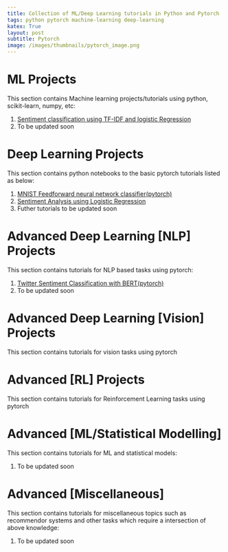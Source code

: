 ```yaml
---
title: Collection of ML/Deep Learning tutorials in Python and Pytorch
tags: python pytorch machine-learning deep-learning
katex: True
layout: post
subtitle: Pytorch
image: /images/thumbnails/pytorch_image.png
---
```


# ML Projects

This section contains Machine learning projects/tutorials
using python, scikit-learn, numpy, etc:

1. [Sentiment classification using TF-IDF and logistic Regression](https://github.com/vishwajit-vishnu/pytorch_tutorials/blob/main/Notebooks/ML_Sentiment_Analysis.ipynb)
2. To be updated soon

# Deep Learning Projects

This section contains python notebooks to the basic pytorch tutorials listed
as below:

1. [MNIST Feedforward neural network classifier(pytorch)](https://github.com/vishwajit-vishnu/pytorch_tutorials/blob/main/Notebooks/MNIST_FFN_classification.ipynb)
2. [Sentiment Analysis using Logistic Regression](https://github.com/vishwajit-vishnu/pytorch_tutorials/blob/main/Notebooks/ML_Sentiment_Analysis.ipynb)
3. Futher tutorials to be updated soon



# Advanced Deep Learning [NLP] Projects

This section contains tutorials for NLP based
tasks using pytorch:

1. [Twitter Sentiment Classification with BERT(pytorch)](https://github.com/vishwajit-vishnu/pytorch_tutorials/blob/main/Notebooks/Twotter_sentiment_classification_with_bert.ipynb)
2. To be updated soon


# Advanced Deep Learning [Vision] Projects

This section contains tutorials for vision tasks
using pytorch

# Advanced [RL] Projects

This section contains tutorials for Reinforcement
Learning tasks using pytorch


# Advanced [ML/Statistical Modelling]

This section contains tutorials for ML and 
statistical models:

1. To be updated soon

# Advanced [Miscellaneous]

This section contains tutorials for miscellaneous
topics such as recommendor systems and other tasks
which require a intersection of above knowledge:

1. To be updated soon
